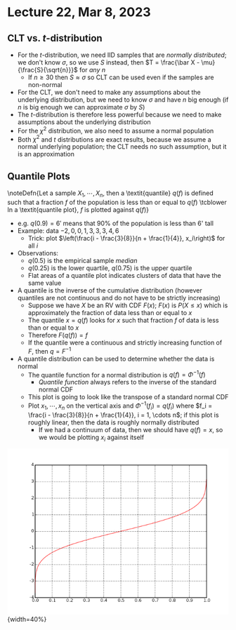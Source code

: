 # Lecture 22, Mar 8, 2023

## CLT vs. $t$-distribution

* For the $t$-distribution, we need IID samples that are *normally distributed*; we don't know $\sigma$, so we use $S$ instead, then $T = \frac{\bar X - \mu}{\frac{S}{\sqrt{n}}}$ for *any* $n$
	* If $n \geq 30$ then $S \approx \sigma$ so CLT can be used even if the samples are non-normal
* For the CLT, we don't need to make any assumptions about the underlying distribution, but we need to know $\sigma$ and have $n$ big enough (if $n$ is big enough we can approximate $\sigma$ by $S$)
* The $t$-distribution is therefore less powerful because we need to make assumptions about the underlying distribution
* For the $\chi^2$ distribution, we also need to assume a normal population
* Both $\chi^2$ and $t$ distributions are exact results, because we assume a normal underlying population; the CLT needs no such assumption, but it is an approximation

## Quantile Plots

\noteDefn{Let a sample $X_1, \cdots, X_n$, then a \textit{quantile} $q(f)$ is defined such that a fraction $f$ of the population is less than or equal to $q(f)$ \tcblower In a \textit{quantile plot}, $f$ is plotted against $q(f)$}

* e.g. $q(0.9) = 6'$ means that 90% of the population is less than 6' tall
* Example: data $-2, 0, 0, 1, 3, 3, 3, 4, 6$
	* Trick: plot $\left(\frac{i - \frac{3}{8}}{n + \frac{1}{4}}, x_i\right)$ for all $i$
* Observations:
	* $q(0.5)$ is the empirical sample *median*
	* $q(0.25)$ is the lower quartile, $q(0.75)$ is the upper quartile
	* Flat areas of a quantile plot indicates clusters of data that have the same value
* A quantile is the inverse of the cumulative distribution (however quantiles are not continuous and do not have to be strictly increasing)
	* Suppose we have $X$ be an RV with CDF $F(x)$; $F(x)$ is $P(X \leq x)$ which is approximately the fraction of data less than or equal to $x$
	* The quantile $x = q(f)$ looks for $x$ such that fraction $f$ of data is less than or equal to $x$
	* Therefore $F(q(f)) = f$
	* If the quantile were a continuous and strictly increasing function of $F$, then $q = F^{-1}$
* A quantile distribution can be used to determine whether the data is normal
	* The quantile function for a normal distribution is $q(f) = \Phi^{-1}(f)$
		* *Quantile function* always refers to the inverse of the standard normal CDF
	* This plot is going to look like the transpose of a standard normal CDF
	* Plot $x_1, \cdots, x_n$ on the vertical axis and $\Phi^{-1}(f_i) = q(f_i)$ where $f_i = \frac{i - \frac{3}{8}}{n + \frac{1}{4}}, i = 1, \cdots n$; if this plot is roughly linear, then the data is roughly normally distributed
		* If we had a continuum of data, then we should have $q(f) = x$, so we would be plotting $x_i$ against itself

![Plot of the quantile function](imgs/lec22_1.png){width=40%}


